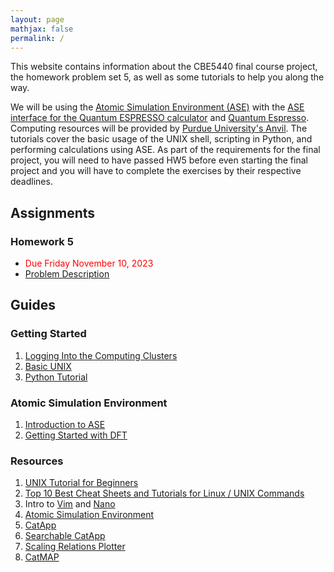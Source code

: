 ```yaml
---
layout: page
mathjax: false 
permalink: /
---
```


This website contains information about the CBE5440 final course project, the homework problem set 5, as well as some tutorials to help you along the way.

We will be using the [Atomic Simulation Environment (ASE)](https://wiki.fysik.dtu.dk/ase/) with the [ASE interface for the Quantum ESPRESSO calculator](http://github.com/vossjo/ase-espresso) and [Quantum Espresso](https://www.quantum-espresso.org/). Computing resources will be provided by [Purdue University's Anvil](https://www.rcac.purdue.edu/compute/anvil). The tutorials cover the basic usage of the UNIX shell, scripting in Python, and performing calculations using ASE. As part of the requirements for the final project, you will need to have passed HW5 before even starting the final project and you will have to complete the exercises by their respective deadlines.

## Assignments ##

### Homework 5 ###
* <font color="red"> Due Friday November 10, 2023 </font>
* [Problem Description](HW5_CBE544.pdf)
  
## Guides ##
### Getting Started ###

1. [Logging Into the Computing Clusters](Clusters/)
2. [Basic UNIX](UNIX/)
3. [Python Tutorial](Python/)


### Atomic Simulation Environment ###

1. [Introduction to ASE](ASE/)
2. [Getting Started with DFT](ASE/Getting_Started/)

### Resources ###

1. [UNIX Tutorial for Beginners](http://www.ee.surrey.ac.uk/Teaching/Unix/)
2. [Top 10 Best Cheat Sheets and Tutorials for Linux / UNIX Commands](https://www.cyberciti.biz/tips/linux-unix-commands-cheat-sheets.html)
3. Intro to [Vim](https://www.cs.colostate.edu/helpdocs/vi.html) and [Nano](https://www.nano-editor.org/dist/v2.0/nano.html)
4. [Atomic Simulation Environment](https://wiki.fysik.dtu.dk/ase/)
5. [CatApp](http://slac.stanford.edu/~strabo/catapp/catapp.htm)
6. [Searchable CatApp](http://web.stanford.edu/~ctsai89/cgi-bin/apps/katapp/search)
7. [Scaling Relations Plotter](http://web.stanford.edu/~ctsai89/cgi-bin/apps/katapp/plot)
8. [CatMAP](https://github.com/SUNCAT-Center/catmap)
